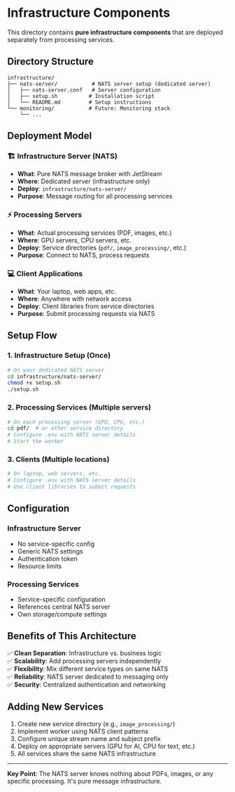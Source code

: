 # Infrastructure Components

This directory contains **pure infrastructure components** that are deployed separately from processing services.

## Directory Structure

```
infrastructure/
├── nats-server/           # NATS server setup (dedicated server)
│   ├── nats-server.conf   # Server configuration
│   ├── setup.sh          # Installation script
│   └── README.md         # Setup instructions
└── monitoring/           # Future: Monitoring stack
    └── ...
```

## Deployment Model

### 🏗️ **Infrastructure Server (NATS)**
- **What**: Pure NATS message broker with JetStream
- **Where**: Dedicated server (infrastructure only)
- **Deploy**: `infrastructure/nats-server/`
- **Purpose**: Message routing for all processing services

### ⚡ **Processing Servers** 
- **What**: Actual processing services (PDF, images, etc.)
- **Where**: GPU servers, CPU servers, etc.
- **Deploy**: Service directories (`pdf/`, `image_processing/`, etc.)
- **Purpose**: Connect to NATS, process requests

### 💻 **Client Applications**
- **What**: Your laptop, web apps, etc.
- **Where**: Anywhere with network access
- **Deploy**: Client libraries from service directories
- **Purpose**: Submit processing requests via NATS

## Setup Flow

### 1. Infrastructure Setup (Once)
```bash
# On your dedicated NATS server
cd infrastructure/nats-server/
chmod +x setup.sh
./setup.sh
```

### 2. Processing Services (Multiple servers)
```bash
# On each processing server (GPU, CPU, etc.)
cd pdf/  # or other service directory
# Configure .env with NATS server details
# Start the worker
```

### 3. Clients (Multiple locations)
```bash
# On laptop, web servers, etc.
# Configure .env with NATS server details  
# Use client libraries to submit requests
```

## Configuration

### Infrastructure Server
- No service-specific config
- Generic NATS settings
- Authentication token
- Resource limits

### Processing Services
- Service-specific configuration
- References central NATS server
- Own storage/compute settings

## Benefits of This Architecture

✅ **Clean Separation**: Infrastructure vs. business logic  
✅ **Scalability**: Add processing servers independently  
✅ **Flexibility**: Mix different service types on same NATS  
✅ **Reliability**: NATS server dedicated to messaging only  
✅ **Security**: Centralized authentication and networking  

## Adding New Services

1. Create new service directory (e.g., `image_processing/`)
2. Implement worker using NATS client patterns
3. Configure unique stream name and subject prefix
4. Deploy on appropriate servers (GPU for AI, CPU for text, etc.)
5. All services share the same NATS infrastructure

---

**Key Point**: The NATS server knows nothing about PDFs, images, or any specific processing. It's pure message infrastructure. 
